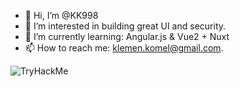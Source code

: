 - 👋 Hi, I’m @KK998
- 👀 I’m interested in building great UI and security.
- 🌱 I’m currently learning: Angular.js & Vue2 + Nuxt
- 📫 How to reach me: klemen.komel@gmail.com.
<img src="https://tryhackme-badges.s3.amazonaws.com/kk998.png" alt="TryHackMe">
